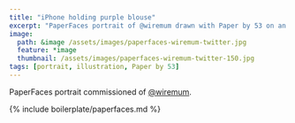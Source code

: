 ```yaml
---
title: "iPhone holding purple blouse"
excerpt: "PaperFaces portrait of @wiremum drawn with Paper by 53 on an iPad."
image: 
  path: &image /assets/images/paperfaces-wiremum-twitter.jpg 
  feature: *image
  thumbnail: /assets/images/paperfaces-wiremum-twitter-150.jpg
tags: [portrait, illustration, Paper by 53]
---
```


PaperFaces portrait commissioned of [@wiremum](https://twitter.com/wiremum).

{% include boilerplate/paperfaces.md %}
